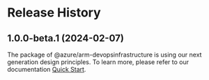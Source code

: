 # Release History
    
## 1.0.0-beta.1 (2024-02-07)

The package of @azure/arm-devopsinfrastructure is using our next generation design principles. To learn more, please refer to our documentation [Quick Start](https://aka.ms/js-track2-quickstart).
